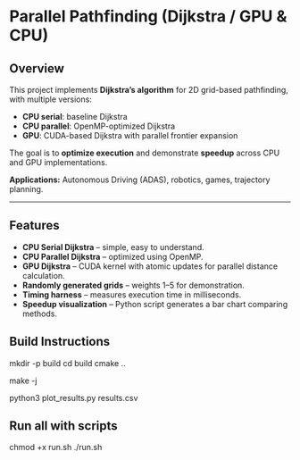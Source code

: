 # Parallel Pathfinding (Dijkstra / GPU & CPU)

## Overview

This project implements **Dijkstra’s algorithm** for 2D grid-based pathfinding, with multiple versions:

- **CPU serial**: baseline Dijkstra
- **CPU parallel**: OpenMP-optimized Dijkstra
- **GPU**: CUDA-based Dijkstra with parallel frontier expansion  

The goal is to **optimize execution** and demonstrate **speedup** across CPU and GPU implementations.

**Applications:** Autonomous Driving (ADAS), robotics, games, trajectory planning.

---

## Features

- **CPU Serial Dijkstra** – simple, easy to understand.
- **CPU Parallel Dijkstra** – optimized using OpenMP.
- **GPU Dijkstra** – CUDA kernel with atomic updates for parallel distance calculation.
- **Randomly generated grids** – weights 1–5 for demonstration.
- **Timing harness** – measures execution time in milliseconds.
- **Speedup visualization** – Python script generates a bar chart comparing methods.

## Build Instructions
mkdir -p build
cd build
cmake ..

make -j

python3 plot_results.py results.csv

## Run all with scripts
chmod +x run.sh
./run.sh



